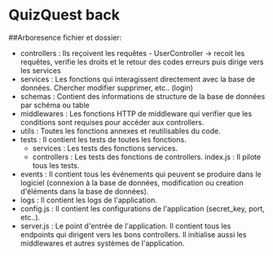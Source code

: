 # QuizQuest back

##Arboresence fichier et dossier:
  - controllers :     Ils reçoivent les requêtes - UserController -> recoit les requêtes, verifie
                      les droits et le retour des codes erreurs puis dirige vers les services
  - services :        Les fonctions qui interagissent directement avec la base de données. Chercher
                      modifier supprimer, etc.. (login)
  - schemas :         Contient des informations de structure de la base de données par schéma ou table
  - middlewares :     Les fonctions HTTP de middleware qui verifier que les conditions sont 
                      requises pour accéder aux controllers.
  - utils :           Toutes les fonctions annexes et reutilisables du code.
  - tests :           Il contient les tests de toutes les fonctions.
    - services :      Les tests des fonctions services.
    - controllers :   Les tests des fonctions de controllers.
    index.js :        Il pilote tous les tests.
  - events :          Il contient tous les événements qui peuvent se produire dans le logiciel
                      (connexion à la base de données, modification ou creation d'éléments dans
                      la base de données).
  - logs :            Il contient les logs de l'application.
  - config.js :       Il contient les configurations de l'application (secret_key, port, etc..).
  - server.js :       Le  point d'entrée de l'application. Il contient tous les endpoints 
                      qui dirigent vers les bons controllers. Il initialise aussi les middlewares 
                      et autres systèmes de l'application.